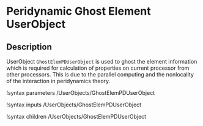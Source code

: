 # Peridynamic Ghost Element UserObject

## Description

UserObject `GhostElemPDUserObject` is used to ghost the element information which is required for calculation of properties on current processor from other processors. This is due to the parallel computing and the nonlocality of the interaction in peridynamics theory.

!syntax parameters /UserObjects/GhostElemPDUserObject

!syntax inputs /UserObjects/GhostElemPDUserObject

!syntax children /UserObjects/GhostElemPDUserObject
